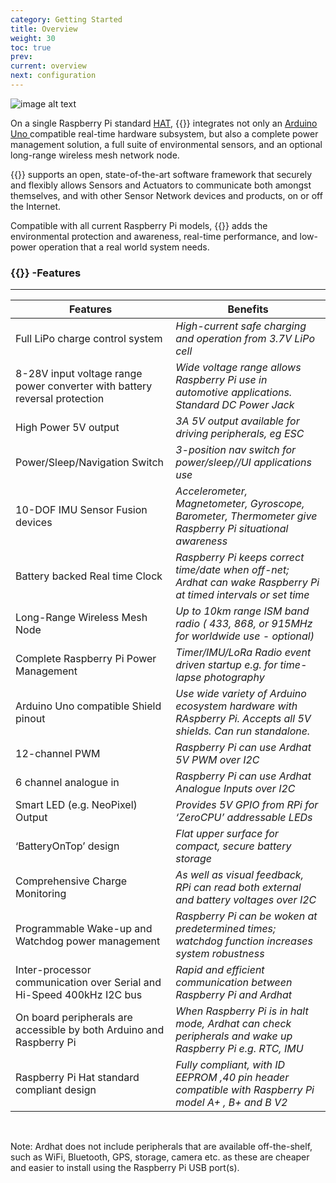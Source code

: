 ```yaml
---
category: Getting Started
title: Overview
weight: 30
toc: true
prev: 
current: overview
next: configuration
---
```


 ![image alt text](/media/ardhat_bottom.jpg)

On a single Raspberry Pi standard [HAT](https://github.com/raspberrypi/hats),  {{<ardhat>}} integrates not only an [Arduino Uno ](http://arduino.cc/en/Main/arduinoBoardUno)compatible real-time hardware subsystem,  but also a complete power management solution, a full suite of environmental sensors, and an optional long-range wireless mesh network node.


{{<ardhat>}} supports an open,  state-of-the-art software framework that securely and flexibly allows Sensors and Actuators to communicate both amongst themselves, and with other  Sensor Network devices and products, on or off the Internet.

Compatible with all current Raspberry Pi models, {{<ardhat>}} adds the environmental  protection and awareness, real-time performance, and  low-power operation that a real world system needs.

### {{<ardhat>}} -Features

* * *



**Features** | **Benefits**
--- | ---
Full LiPo charge control system  | *High-current safe charging and operation from 3.7V LiPo cell*
8-28V input voltage range power converter with battery reversal protection | *Wide voltage range allows Raspberry Pi use in automotive applications. Standard DC Power Jack*
High Power 5V output | *3A 5V output available for driving peripherals, eg ESC*
Power/Sleep/Navigation Switch | *3-position nav switch for power/sleep//UI applications use*
10-DOF IMU Sensor Fusion devices | *Accelerometer, Magnetometer, Gyroscope, Barometer, Thermometer give Raspberry Pi situational awareness*
Battery backed Real time Clock | *Raspberry Pi keeps correct time/date when off-net; Ardhat can wake Raspberry Pi at timed intervals or set time*
Long-Range Wireless Mesh Node | *Up to 10km range  ISM band radio ( 433, 868, or 915MHz for worldwide use - optional)*
Complete Raspberry Pi  Power  Management | *Timer/IMU/LoRa Radio event driven startup e.g. for time-lapse photography*
Arduino Uno compatible Shield pinout | *Use wide variety of Arduino ecosystem hardware with RAspberry Pi. Accepts all 5V shields.  Can run standalone.* 
12-channel PWM | *Raspberry Pi can use Ardhat 5V PWM over I2C*
6 channel analogue in | *Raspberry Pi can use Ardhat Analogue Inputs over I2C*
Smart LED (e.g. NeoPixel) Output | *Provides 5V GPIO from RPi for ‘ZeroCPU’ addressable LEDs*
‘BatteryOnTop’ design | *Flat upper surface for compact, secure battery storage*
Comprehensive Charge Monitoring | *As well as visual feedback, RPi can read both external and battery  voltages over I2C*
Programmable Wake-up and Watchdog power management | *Raspberry Pi can be woken at predetermined times; watchdog function increases system robustness*
Inter-processor communication over Serial and Hi-Speed 400kHz I2C bus | *Rapid and efficient communication between Raspberry Pi and Ardhat* 
On board peripherals are accessible by both Arduino and Raspberry Pi | *When Raspberry Pi is in halt mode, Ardhat can check peripherals and wake up Raspberry Pi  e.g. RTC, IMU*
Raspberry Pi Hat standard compliant design | *Fully compliant, with  ID EEPROM ,40 pin header compatible with Raspberry Pi model A+ , B+ and B V2*

<br/>

Note: Ardhat does not include peripherals that are available off-the-shelf, such as WiFi,  Bluetooth, GPS, storage, camera etc. as these are cheaper and easier to install using the Raspberry Pi USB port(s).  
